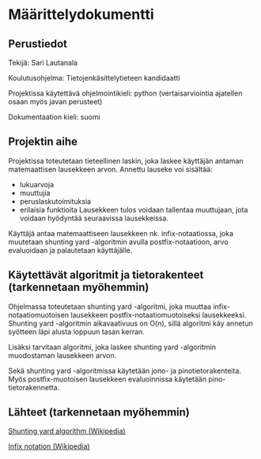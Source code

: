 # Määrittelydokumentti

## Perustiedot 
Tekijä: Sari Lautanala

Koulutusohjelma: Tietojenkäsittelytieteen kandidaatti

Projektissa käytettävä ohjelmointikieli: python (vertaisarviointia ajatellen osaan myös javan perusteet)

Dokumentaation kieli: suomi

## Projektin aihe

Projektissa toteutetaan tieteellinen laskin, joka laskee käyttäjän antaman matemaattisen lausekkeen arvon. Annettu lauseke voi sisältää:
* lukuarvoja
* muuttujia
* peruslaskutoimituksia
* erilaisia funktioita
Lausekkeen tulos voidaan tallentaa muuttujaan, jota voidaan hyödyntää seuraavissa lausekkeissa.

Käyttäjä antaa matemaattiseen lausekkeen nk. infix-notaatiossa, joka muutetaan shunting yard -algoritmin avulla postfix-notaatioon, arvo evaluoidaan ja palautetaan käyttäjälle. 

## Käytettävät algoritmit ja tietorakenteet (tarkennetaan myöhemmin)

Ohjelmassa toteutetaan shunting yard -algoritmi, joka muuttaa infix-notaatiomuotoisen lausekkeen postfix-notaatiomuotoiseksi lausekkeeksi. Shunting yard -algoritmin aikavaativuus on O(n), sillä algoritmi käy annetun syötteen läpi alusta loppuun tasan kerran.

Lisäksi tarvitaan algoritmi, joka laskee shunting yard -algoritmin muodostaman lausekkeen arvon. 

Sekä shunting yard -algoritmissa käytetään jono- ja pinotietorakenteita. Myös postfix-muotoisen lausekkeen evaluoinnissa käytetään pino-tietorakennetta.

## Lähteet (tarkennetaan myöhemmin)
[Shunting yard algorithm (Wikipedia)](https://en.wikipedia.org/wiki/Shunting_yard_algorithm)

[Infix notation (Wikipedia)](https://en.wikipedia.org/wiki/Infix_notation)
